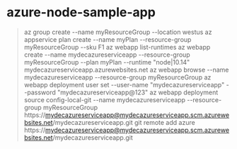 # azure-node-sample-app
> az group create --name myResourceGroup --location westus
> az appservice plan create --name myPlan --resource-group myResourceGroup --sku F1
> az webapp list-runtimes
> az webapp create --name mydecazureserviceapp --resource-group myResourceGroup --plan myPlan --runtime "node|10.14"
> mydecazureserviceapp.azurewebsites.net
> az webapp browse --name mydecazureserviceapp --resource-group myResourceGroup
> az webapp deployment user set --user-name "mydecazureserviceapp" --password "mydecazureserviceapp@123"
> az webapp deployment source config-local-git --name mydecazureserviceapp --resource-group myResourceGroup
> https://mydecazureserviceapp@mydecazureserviceapp.scm.azurewebsites.net/mydecazureserviceapp.git
> git remote add azure https://mydecazureserviceapp@mydecazureserviceapp.scm.azurewebsites.net/mydecazureserviceapp.git